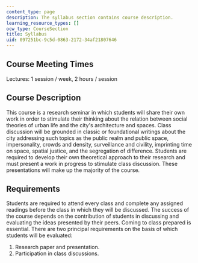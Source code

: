 ```yaml
---
content_type: page
description: The syllabus section contains course description.
learning_resource_types: []
ocw_type: CourseSection
title: Syllabus
uid: 097251bc-9c5d-0863-2172-34af21807646
---
```


Course Meeting Times
--------------------

Lectures: 1 session / week, 2 hours / session

Course Description
------------------

This course is a research seminar in which students will share their own work in order to stimulate their thinking about the relation between social theories of urban life and the city's architecture and spaces. Class discussion will be grounded in classic or foundational writings about the city addressing such topics as the public realm and public space, impersonality, crowds and density, surveillance and civility, imprinting time on space, spatial justice, and the segregation of difference. Students are required to develop their own theoretical approach to their research and must present a work in progress to stimulate class discussion. These presentations will make up the majority of the course.

Requirements
------------

Students are required to attend every class and complete any assigned readings before the class in which they will be discussed. The success of the course depends on the contribution of students in discussing and evaluating the ideas presented by their peers. Coming to class prepared is essential. There are two principal requirements on the basis of which students will be evaluated:

1.  Research paper and presentation.
2.  Participation in class discussions.